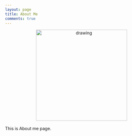 ```yaml
---
layout: page
title: About Me
comments: true
---
```


<div style="text-align:center"><img src="{{ site.baseurl }}/assets/images/myimage.jpeg" alt="drawing" style="width:300px;"/></div>

<br>
This is About me page.